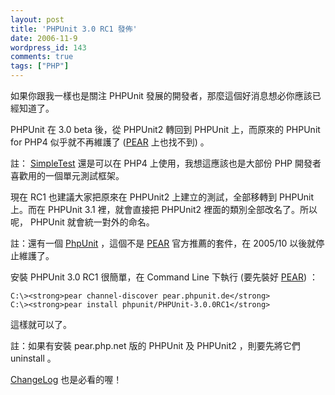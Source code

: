 ```yaml
---
layout: post
title: 'PHPUnit 3.0 RC1 發佈'
date: 2006-11-9
wordpress_id: 143
comments: true
tags: ["PHP"]
---
```


如果你跟我一樣也是關注 PHPUnit 發展的開發者，那麼這個好消息想必你應該已經知道了。

PHPUnit 在 3.0 beta 後，從 PHPUnit2 轉回到 PHPUnit 上，而原來的 PHPUnit for PHP4 似乎就不再維護了 ([PEAR](http://pear.php.net/search.php?q=PHPUnit&amp;in=packages) 上也找不到) 。

註： [SimpleTest](http://www.lastcraft.com/simple_test.php) 還是可以在 PHP4 上使用，我想這應該也是大部份 PHP 開發者喜歡用的一個單元測試框架。 

現在 RC1 也建議大家把原來在 PHPUnit2 上建立的測試，全部移轉到 PHPUnit 上。而在 PHPUnit 3.1 裡，就會直接把 PHPUnit2 裡面的類別全部改名了。所以呢， PHPUnit 就會統一對外的命名。

註：還有一個 [PhpUnit](http://phpunit.sourceforge.net/) ，這個不是 [PEAR](http://pear.php.net/) 官方推薦的套件，在 2005/10 以後就停止維護了。 

安裝 PHPUnit 3.0 RC1 很簡單，在 Command Line 下執行  (要先裝好 [PEAR](http://pear.php.net/)) ：

```
C:\><strong>pear channel-discover pear.phpunit.de</strong>
C:\><strong>pear install phpunit/PHPUnit-3.0.0RC1</strong>

```

這樣就可以了。

註：如果有安裝 pear.php.net 版的 PHPUnit 及 PHPUnit2 ，則要先將它們 uninstall 。 

 [ChangeLog](http://www.phpunit.de/wiki/ChangeLog) 也是必看的喔！ 

